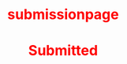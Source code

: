 # submissionpage
<html>
  <head>
    <style>
      html{
      background-image:http://www.tellme.ltd.uk/clients/ilikebananas/ilikebananas.htm;
      color: #ff0000;
      text-align:center;
      }
    </style>
  </head>
  <body>
    <h1>Submitted</h1>
       </body>
         </html>
              

